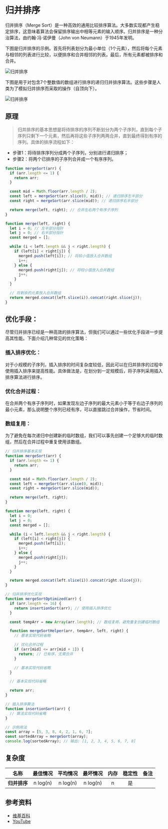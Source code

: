 # 归并排序

归并排序（Merge Sort）是一种高效的通用比较排序算法。大多数实现都产生稳定排序，这意味着算法会保留排序输出中相等元素的输入顺序。归并排序是一种分治算法，由约翰·冯·诺伊曼（John von Neumann）于1945年发明。

下图是归并排序的示例。首先将列表划分为最小单位（1个元素），然后将每个元素与相邻的列表进行比较，以便排序和合并相邻的列表。最后，所有元素都被排序和合并。

![归并排序](https://upload.wikimedia.org/wikipedia/commons/c/cc/Merge-sort-example-300px.gif)

下图是用于对包含7个整数值的数组进行排序的递归归并排序算法。这些步骤是人类为了模拟归并排序而采取的操作（自顶向下）。

![归并排序](https://upload.wikimedia.org/wikipedia/commons/e/e6/Merge_sort_algorithm_diagram.svg)

## 原理

> 归并排序的基本思想是将待排序的序列不断划分为两个子序列，直到每个子序列只剩下一个元素，然后再将这些子序列两两合并，直到最终得到有序的序列。具体的排序流程如下：

- 步骤1：将待排序序列分成两个子序列，分别进行递归排序；
- 步骤2：将两个已排序的子序列合并成一个有序序列。

```javascript
function mergeSort(arr) {
  if (arr.length <= 1) {
    return arr;
  }

  const mid = Math.floor(arr.length / 2);
  const left = mergeSort(arr.slice(0, mid)); // 递归排序左半部分
  const right = mergeSort(arr.slice(mid)); // 递归排序右半部分

  return merge(left, right); // 合并左右两个有序子序列
}

function merge(left, right) {
  let i = 0; // 左半部分指针
  let j = 0; // 右半部分指针
  const merged = [];

  while (i < left.length && j < right.length) {
    if (left[i] < right[j]) {
      merged.push(left[i]); // 将较小值放入合并数组
      i++;
    } else {
      merged.push(right[j]); // 将较小值放入合并数组
      j++;
    }
  }

  // 将剩余的元素放入合并数组
  return merged.concat(left.slice(i)).concat(right.slice(j));
}
```

## 优化手段：

尽管归并排序已经是一种高效的排序算法，但我们可以通过一些优化手段进一步提高其性能。下面介绍几种常见的优化策略：

### 插入排序优化：

对于小规模的子序列，插入排序的时间复杂度较低，因此可以在归并排序的过程中使用插入排序来提高性能。具体做法是，在划分到一定规模后，将子序列采用插入排序算法进行排序。

### 优化合并过程：

在合并两个有序子序列时，如果发现左边子序列的最大元素小于等于右边子序列的最小元素，那么说明整个序列已经有序，可以直接跳过合并操作，节省时间。

### 数组复用：

为了避免在每次递归中创建新的临时数组，我们可以事先创建一个足够大的临时数组，然后在合并过程中重复使用该数组。


```javascript
// 归并排序基本实现
function mergeSort(arr) {
  if (arr.length <= 1) {
    return arr;
  }

  const mid = Math.floor(arr.length / 2);
  const left = mergeSort(arr.slice(0, mid));
  const right = mergeSort(arr.slice(mid));

  return merge(left, right);
}

function merge(left, right) {
  let i = 0;
  let j = 0;
  const merged = [];

  while (i < left.length && j < right.length) {
    if (left[i] < right[j]) {
      merged.push(left[i]);
      i++;
    } else {
      merged.push(right[j]);
      j++;
    }
  }

  return merged.concat(left.slice(i)).concat(right.slice(j));
}

// 归并排序优化实现
function mergeSortOptimized(arr) {
  if (arr.length <= 16) {
    return insertionSort(arr); // 使用插入排序优化
  }

  const tempArr = new Array(arr.length); // 数组复用，避免重复创建临时数组

  function mergeSortHelper(arr, tempArr, left, right) {
    // 基本实现代码省略

    // 优化合并过程
    if (arr[mid] <= arr[mid + 1]) {
      return; // 已有序，无需合并
    }

    // 基本实现代码省略
  }

  // 基本实现代码省略

  return arr;
}

// 插入排序算法
function insertionSort(arr) {
  // 算法实现代码省略
}

// 示例用法
const array = [5, 3, 8, 4, 2, 1, 6, 7];
const sortedArray = mergeSort(array);
console.log(sortedArray); // 输出: [1, 2, 3, 4, 5, 6, 7, 8]
```

## 复杂度

| 名称                  | 最佳情况          | 平均情况             | 最坏情况               | 内存      | 稳定性    | 备注      |
| --------------------- | :-------------: | :-----------------: | :-----------------: | :-------: | :-------: | :-------- |
| **归并排序**          | n&nbsp;log(n)   | n&nbsp;log(n)       | n&nbsp;log(n)       | n         | 是       |           |

## 参考资料

- [维基百科](https://en.wikipedia.org/wiki/Merge_sort)
- [YouTube](https://www.youtube.com/watch?v=KF2j-9iSf4Q&index=27&list=PLLXdhg_r2hKA7DPDsunoDZ-Z769jWn4R8)
